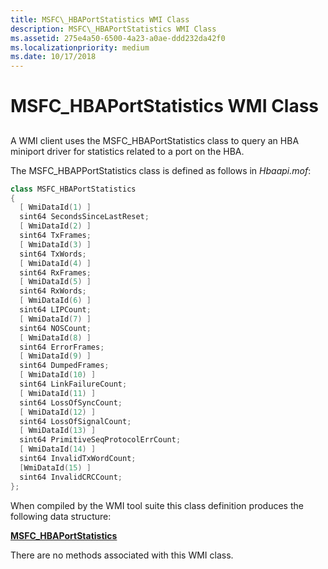 ```yaml
---
title: MSFC\_HBAPortStatistics WMI Class
description: MSFC\_HBAPortStatistics WMI Class
ms.assetid: 275e4a50-6500-4a23-a0ae-ddd232da42f0
ms.localizationpriority: medium
ms.date: 10/17/2018
---
```


# MSFC\_HBAPortStatistics WMI Class


## <span id="ddk_msfc_hbaportstatistics_wmi_class_kr"></span><span id="DDK_MSFC_HBAPORTSTATISTICS_WMI_CLASS_KR"></span>


A WMI client uses the MSFC\_HBAPortStatistics class to query an HBA miniport driver for statistics related to a port on the HBA.

The MSFC\_HBAPPortStatistics class is defined as follows in *Hbaapi.mof*:

```cpp
class MSFC_HBAPortStatistics
{
  [ WmiDataId(1) ]
  sint64 SecondsSinceLastReset;
  [ WmiDataId(2) ]
  sint64 TxFrames;
  [ WmiDataId(3) ]
  sint64 TxWords;
  [ WmiDataId(4) ]
  sint64 RxFrames;
  [ WmiDataId(5) ]
  sint64 RxWords;
  [ WmiDataId(6) ]
  sint64 LIPCount;
  [ WmiDataId(7) ]
  sint64 NOSCount;
  [ WmiDataId(8) ]
  sint64 ErrorFrames;
  [ WmiDataId(9) ]
  sint64 DumpedFrames;
  [ WmiDataId(10) ]
  sint64 LinkFailureCount;
  [ WmiDataId(11) ]
  sint64 LossOfSyncCount;
  [ WmiDataId(12) ]
  sint64 LossOfSignalCount;
  [ WmiDataId(13) ]
  sint64 PrimitiveSeqProtocolErrCount;
  [ WmiDataId(14) ]
  sint64 InvalidTxWordCount;
  [WmiDataId(15) ]
  sint64 InvalidCRCCount;
};
```

When compiled by the WMI tool suite this class definition produces the following data structure:

[**MSFC\_HBAPortStatistics**](https://docs.microsoft.com/windows-hardware/drivers/ddi/hbapiwmi/ns-hbapiwmi-_msfc_hbaportstatistics)

There are no methods associated with this WMI class.

 

 






